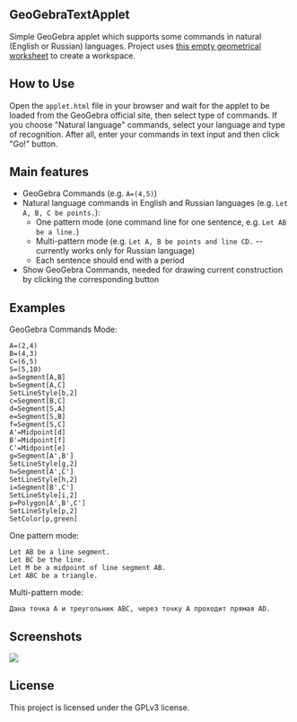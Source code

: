 ## GeoGebraTextApplet
Simple GeoGebra applet which supports some commands in natural (English or Russian) languages.
Project uses [this empty geometrical worksheet](https://www.geogebra.org/material/simple/id/3146123) to create a workspace.

## How to Use

Open the `applet.html` file in your browser and wait for the applet to be loaded from the GeoGebra official site, then select type of commands. If you choose "Natural language" commands, select your language and type of recognition. After all, enter your commands in text input and then click "Go!" button.

## Main features

   * GeoGebra Commands (e.g. `A=(4,5)`)
   * Natural language commands in English and Russian languages (e.g. `Let A, B, C be points.`):
     * One pattern mode (one command line for one sentence, e.g. `Let AB be a line.`)
     * Multi-pattern mode (e.g. `Let A, B be points and line CD.` -- currently works only for Russian language)
     * Each sentence should end with a period
   * Show GeoGebra Commands, needed for drawing current construction by clicking the corresponding button

## Examples

GeoGebra Commands Mode:

    A=(2,4)
    B=(4,3)
    C=(6,5)
    S=(5,10)
    a=Segment[A,B]
    b=Segment[A,C]
    SetLineStyle[b,2]
    c=Segment[B,C]
    d=Segment[S,A]
    e=Segment[S,B]
    f=Segment[S,C]
    A'=Midpoint[d]
    B'=Midpoint[f]
    C'=Midpoint[e]
    g=Segment[A',B']
    SetLineStyle[g,2]
    h=Segment[A',C']
    SetLineStyle[h,2]
    i=Segment[B',C']
    SetLineStyle[i,2]
    p=Polygon[A',B',C']
    SetLineStyle[p,2]
    SetColor[p,green]

One pattern mode:

    Let AB be a line segment.
    Let BC be the line.
    Let M be a midpoint of line segment AB.
    Let ABC be a triangle.

Multi-pattern mode:

    Дана точка A и треугольник ABC, через точку A проходит прямая AD.

## Screenshots

![](http://i.imgur.com/qO62BCU.png "")

## License

This project is licensed under the GPLv3 license.
